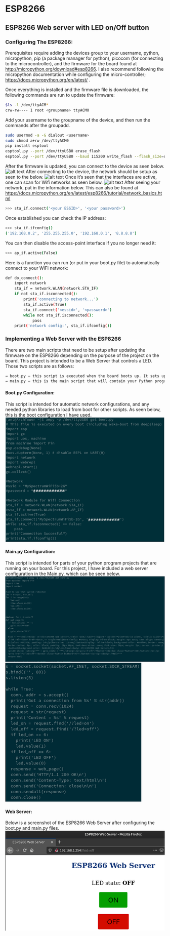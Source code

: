 # ESP8266
## ESP8266 Web server with LED on/Off button
### Configuring The ESP8266:
Prerequisites require adding the devices group to your username, python, micropython, pip (a package manager for python), picocom (for connecting to the microcontroller), and the firmware for the board found at http://micropython.org/download#esp8266. I also recommend following the micropython documentation while configuring the micro-controller; https://docs.micropython.org/en/latest/ .  

Once everything is installed and the firmware file is downloaded, the following commands are run to update the firmware:
```bash
$ls -l /dev/ttyACM*
crw-rw---- 1 root <groupname> ttyACM0 
```
Add your username to the groupname of the device, and then run the commands after the groupadd.
```bash
sudo usermod -a -G dialout <username> 
sudo chmod a+rw /dev/ttyACM0
pip install esptool
esptool.py --port /dev/ttyUSB0 erase_flash
esptool.py --port /dev/ttyUSB0 --baud 115200 write_flash --flash_size=detect 0 /locationwerethefileislocated/esp8266-20170108-v1.8.7.bin
````
After the firmware is updated, you can connect to the device as seen below.
![alt text](https://raw.githubusercontent.com/AnthonyMaz/ESP8266/master/images/connection.png)
After connecting to the device, the network should be setup as seen to the below. 
![alt text](https://raw.githubusercontent.com/AnthonyMaz/ESP8266/master/images/netwkcfg.png)
Once it’s seen that the interfaces are active, one can scan for Wifi networks as seen below.
![alt text](https://raw.githubusercontent.com/AnthonyMaz/ESP8266/master/images/wifiscan.png)
After seeing your network, put in the information below. This can also be found at https://docs.micropython.org/en/latest/esp8266/tutorial/network_basics.html
```bash
>>> sta_if.connect('<your ESSID>', '<your password>')
```
Once established you can check the IP address:
```bash
>>> sta_if.ifconfig()
('192.168.0.2', '255.255.255.0', '192.168.0.1', '8.8.8.8')
```
You can then disable the access-point interface if you no longer need it:
```bash
>>> ap_if.active(False)
```
Here is a function you can run (or put in your boot.py file) to automatically connect to your WiFi network:
```bash
def do_connect():
    import network
    sta_if = network.WLAN(network.STA_IF)
    if not sta_if.isconnected():
        print('connecting to network...')
        sta_if.active(True)
        sta_if.connect('<essid>', '<password>')
        while not sta_if.isconnected():
            pass
    print('network config:', sta_if.ifconfig())
```

### Implementing a Web Server with the ESP8266
There are two main scripts that need to be setup after updating the firmware on the 
ESP8266 depending on the purpose of the project on the board. This project is intended to be a Web Server that controls a LED. Those two scripts are as follows:
```bash	
→ boot.py – this script is executed when the board boots up. It sets up various configuration options for the board.
→ main.py – this is the main script that will contain your Python program. It is executed after boot.py.
```
#### Boot.py Configuration:
This script is intended for automatic network configurations, and any needed python libraries to load from boot for other scripts. As seen below, this is the boot configuration I have used. 
![alt text](https://raw.githubusercontent.com/AnthonyMaz/ESP8266/master/images/bootpy.png)
#### Main.py Configuration:
This script is intended for parts of your python program projects that are running on your board.
For this project, I have included a web server configuration in the Main.py, which can be seen below.
![alt text](https://raw.githubusercontent.com/AnthonyMaz/ESP8266/master/images/mainpy0.png)
![alt text](https://raw.githubusercontent.com/AnthonyMaz/ESP8266/master/images/mainpy1.png)
#### Web Server:
Below is a screenshot of the ESP8266 Web Server after configuring the boot.py and main.py files.
![alt text](https://raw.githubusercontent.com/AnthonyMaz/ESP8266/master/images/webserver.png)
